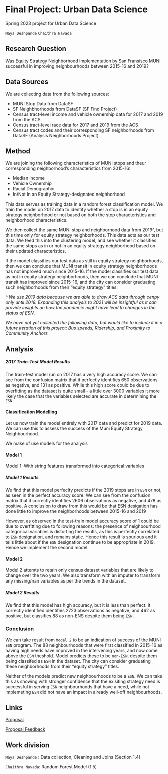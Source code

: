 # Final Project: Urban Data Science 
Spring 2023 project for Urban Data Science

`Maya Deshpande` 
`Chaithra Navada`

## Research Question
 
Was Equity Strategy Neighborhood implementation by San Fransisco MUNI successful in improving neighbourhoods between 2015-16 and 2019? 

## Data Sources

We are collecting data from the following sources:
- MUNI Stop Data from DataSF
- SF Neighbhorhoods from DataSF (SF Find Project)
- Census tract-level income and vehicle ownership data for 2017 and 2019 from the ACS
- Census tract-level race data for 2017 and 2019 from the ACS
- Census tract codes and their corresponding SF neighborhoods from DataSF (Analysis Neighborhoods Project)

## Method
 
We are joining the following characteristics of MUNI stops and theur corresponding neighborhood’s characteristics from 2015-16:
- Median income
- Vehicle Ownership
- Racial Demographic
- In/Not In an Equity Strategy-designated neighborhood

This data serves as training data in a random forest classification model. We train the model on 2017 data to identify whether a stop is in an equity strategy neighborhood or not based on both the stop characteristics and neighborhood characteristics.

We then collect the same MUNI stop and neighborhood data from 2019^, but this time only for equity strategy neighborhoods. This data acts as our test data. We feed this into the clustering model, and see whether it classifies the same stops as in or not in an equity strategy neighborhood based on their updated characteristics. 

If the model classifies our test data as still in equity strategy neighborhoods, then we can conclude that MUNI transit in equity strategy neighborhoods has not improved much since 2015-16. If the model classifies our test data as not in equity strategy neighborhoods, then we can conclude that MUNI transit has improved since 2015-16, and the city can consider graduating such neighborhoods from their “equity strategy” titles. 

_^ We use 2019 data because we are able to draw ACS data through cenpy only until 2019. Expanding this analysis to 2021 will be insightful as it can provide insights on how the pandemic might have lead to changes in the status of ESN._

_We have not yet collected the following data, but would like to include it in a future iteration of this project: Bus speeds, Ridership, and Proximity to Community Anchors_

## Analysis 
##### 2017 Train-Test Model Results
The train-test model run on 2017 has a very high accuracy score. We can see from the confusion matrix that it perfectly identifies 650 observations as negative, and 131 as positive. While this high score could be due to overfitting as the dataset is quite small - a little over 3000 variables it more likely the case that the variables selected are  accurate in determining the `ESN`

#### Classification Modelling

Let us now train the model entirely with 2017 data and predict for 2019 data. We can use this to assess the success of the Muni Equity Strategy Neighbourhood.

We make of use models for the analysis


#### Model 1
Model 1: With string features transformed into categorical variables

##### Model 1 Results
We find that this model perfeclty predicts if the 2019 stops are in `ESN` or not, as seen in the perfect accuracy score. We can see from the confusion matrix that it correctly identifies 2606 observations as negative, and 478 as positive. A conclusion to draw from this would be that ESN desigation has done little to improve the neighborhoods between 2015-16 and 2019

However, as observed in the test-train model accuracy score of 1 could be due to overfitting due to following reasons: the presence of neighbourhood categorical variables is distorting the resutls, as this is perfectly correlated to `ESN` designation, and remains static. Hence this result is spurious and it tells little about if the `ESN` designation continue to be appropriate in 2019. Hence we implement the second model. 


#### Model 2

Model 2 attemts to retain only census dataset variables that are likely to change over the two years. We also transform with an imputer to transform any missing/nan variables as per the trends in the dataset. 

##### Model 2 Results
We find that this model has high accuracy, but it is less than perfect. It correctly identified identifies 2723 observations as negative, and 462 as positive, but classifies 88 as non-ENS despite them being `ESN`. 

### Conclusion
We can take result from `Model 2`  to be an indication of success of the MUNI `ESN` program. The 88 neighbourhoods that were first classified in 2015-16 as having high needs have improved in the intervening years, and now come above the `ESN` theshold. Model predicts these to be `non-ESN`, despite them being classifed as `ESN` in the dataset. The city can consider graduating these neighborhoods from their “equity strategy” titles. 

Neither of the models predict new neighbourhoods to be a `ESN`. We can take this as showing with stronger confidence that the exisiting strategy need is successful in serving `ESN` neighbourhoods that have a need, while not implemeting `ESN` did not have an impact in already well-off neighbourhoods.  
 
 ## Links
[Proposal](https://docs.google.com/document/d/1ZZ_YyN8SOPXLoJtSHEAWqnRYS5ikKO_kZRPhvpu6JSQ/edit#heading=h.bl5su5ntdmg9) 
 
[Proposal Feedback](https://docs.google.com/document/d/1mxfoKShXbY5-FMnL5CRh5xEZgvYAAkdOayPjZA0Dfoc/edit)
 
 ## Work division

`Maya Deshpande` : Data collection, Cleaning and Joins (Section 1.4)

`Chaithra Navada`: Random Forest Model (1.5) 

